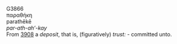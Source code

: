<body>
  <p>G3866<br>  παραθήκη  <br> parathēkē  <br><i>par-ath-ah‘-kay </i><br>From <a href="g3908.htm">3908</a>  a <i>deposit</i>, that is, (figuratively) <i>trust:</i> - committed unto.<br></p>
 </body>
